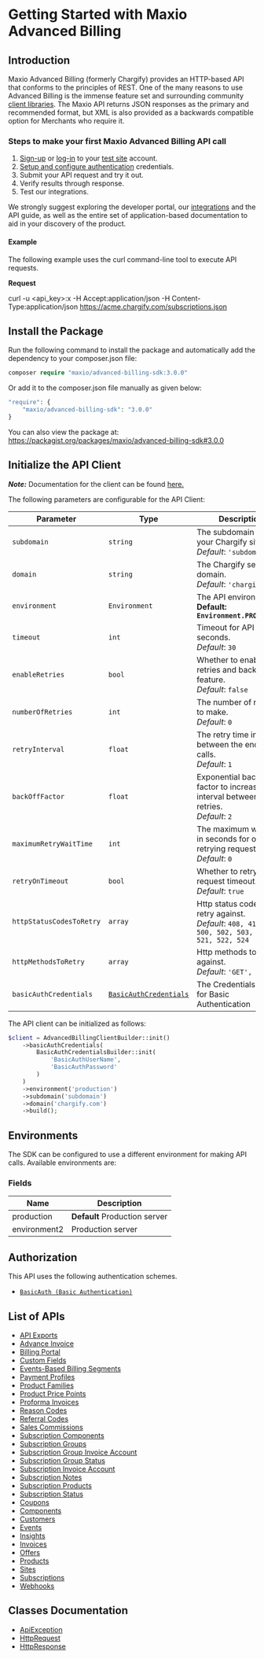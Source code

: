 
# Getting Started with Maxio Advanced Billing

## Introduction

Maxio Advanced Billing (formerly Chargify) provides an HTTP-based API that conforms to the principles of REST.
One of the many reasons to use Advanced Billing is the immense feature set and surrounding community [client libraries](page:development-tools/client-libraries).
The Maxio API returns JSON responses as the primary and recommended format, but XML is also provided as a backwards compatible option for Merchants who require it.

### Steps to make your first Maxio Advanced Billing API call

1. [Sign-up](https://app.chargify.com/signup/maxio-billing-sandbox) or [log-in](https://app.chargify.com/login.html) to your [test site](https://maxio-chargify.zendesk.com/hc/en-us/articles/5405553861773-Testing-Intro) account.
2. [Setup and configure authentication](https://maxio-chargify.zendesk.com/hc/en-us/articles/5405281550477-API-Keys#api) credentials.
3. Submit your API request and try it out.
4. Verify results through response.
5. Test our integrations.

We strongly suggest exploring the developer portal, our [integrations](https://www.maxio.com/integrations) and the API guide, as well as the entire set of application-based documentation to aid in your discovery of the product.

#### Example

The following example uses the curl command-line tool to execute API requests.

**Request**

curl -u <api_key>:x -H Accept:application/json -H Content-Type:application/json https://acme.chargify.com/subscriptions.json

## Install the Package

Run the following command to install the package and automatically add the dependency to your composer.json file:

```php
composer require "maxio/advanced-billing-sdk:3.0.0"
```

Or add it to the composer.json file manually as given below:

```php
"require": {
    "maxio/advanced-billing-sdk": "3.0.0"
}
```

You can also view the package at:
https://packagist.org/packages/maxio/advanced-billing-sdk#3.0.0

## Initialize the API Client

**_Note:_** Documentation for the client can be found [here.](https://www.github.com/maxio-com/ab-php-sdk/tree/3.0.0/doc/client.md)

The following parameters are configurable for the API Client:

| Parameter | Type | Description |
|  --- | --- | --- |
| `subdomain` | `string` | The subdomain for your Chargify site.<br>*Default*: `'subdomain'` |
| `domain` | `string` | The Chargify server domain.<br>*Default*: `'chargify.com'` |
| `environment` | `Environment` | The API environment. <br> **Default: `Environment.PRODUCTION`** |
| `timeout` | `int` | Timeout for API calls in seconds.<br>*Default*: `30` |
| `enableRetries` | `bool` | Whether to enable retries and backoff feature.<br>*Default*: `false` |
| `numberOfRetries` | `int` | The number of retries to make.<br>*Default*: `0` |
| `retryInterval` | `float` | The retry time interval between the endpoint calls.<br>*Default*: `1` |
| `backOffFactor` | `float` | Exponential backoff factor to increase interval between retries.<br>*Default*: `2` |
| `maximumRetryWaitTime` | `int` | The maximum wait time in seconds for overall retrying requests.<br>*Default*: `0` |
| `retryOnTimeout` | `bool` | Whether to retry on request timeout.<br>*Default*: `true` |
| `httpStatusCodesToRetry` | `array` | Http status codes to retry against.<br>*Default*: `408, 413, 429, 500, 502, 503, 504, 521, 522, 524` |
| `httpMethodsToRetry` | `array` | Http methods to retry against.<br>*Default*: `'GET', 'PUT'` |
| `basicAuthCredentials` | [`BasicAuthCredentials`](https://www.github.com/maxio-com/ab-php-sdk/tree/3.0.0/doc/$a/https://www.github.com/maxio-com/ab-php-sdk/tree/3.0.0/basic-authentication.md) | The Credentials Setter for Basic Authentication |

The API client can be initialized as follows:

```php
$client = AdvancedBillingClientBuilder::init()
    ->basicAuthCredentials(
        BasicAuthCredentialsBuilder::init(
            'BasicAuthUserName',
            'BasicAuthPassword'
        )
    )
    ->environment('production')
    ->subdomain('subdomain')
    ->domain('chargify.com')
    ->build();
```

## Environments

The SDK can be configured to use a different environment for making API calls. Available environments are:

### Fields

| Name | Description |
|  --- | --- |
| production | **Default** Production server |
| environment2 | Production server |

## Authorization

This API uses the following authentication schemes.

* [`BasicAuth (Basic Authentication)`](https://www.github.com/maxio-com/ab-php-sdk/tree/3.0.0/doc/$a/https://www.github.com/maxio-com/ab-php-sdk/tree/3.0.0/basic-authentication.md)

## List of APIs

* [API Exports](https://www.github.com/maxio-com/ab-php-sdk/tree/3.0.0/doc/controllers/api-exports.md)
* [Advance Invoice](https://www.github.com/maxio-com/ab-php-sdk/tree/3.0.0/doc/controllers/advance-invoice.md)
* [Billing Portal](https://www.github.com/maxio-com/ab-php-sdk/tree/3.0.0/doc/controllers/billing-portal.md)
* [Custom Fields](https://www.github.com/maxio-com/ab-php-sdk/tree/3.0.0/doc/controllers/custom-fields.md)
* [Events-Based Billing Segments](https://www.github.com/maxio-com/ab-php-sdk/tree/3.0.0/doc/controllers/events-based-billing-segments.md)
* [Payment Profiles](https://www.github.com/maxio-com/ab-php-sdk/tree/3.0.0/doc/controllers/payment-profiles.md)
* [Product Families](https://www.github.com/maxio-com/ab-php-sdk/tree/3.0.0/doc/controllers/product-families.md)
* [Product Price Points](https://www.github.com/maxio-com/ab-php-sdk/tree/3.0.0/doc/controllers/product-price-points.md)
* [Proforma Invoices](https://www.github.com/maxio-com/ab-php-sdk/tree/3.0.0/doc/controllers/proforma-invoices.md)
* [Reason Codes](https://www.github.com/maxio-com/ab-php-sdk/tree/3.0.0/doc/controllers/reason-codes.md)
* [Referral Codes](https://www.github.com/maxio-com/ab-php-sdk/tree/3.0.0/doc/controllers/referral-codes.md)
* [Sales Commissions](https://www.github.com/maxio-com/ab-php-sdk/tree/3.0.0/doc/controllers/sales-commissions.md)
* [Subscription Components](https://www.github.com/maxio-com/ab-php-sdk/tree/3.0.0/doc/controllers/subscription-components.md)
* [Subscription Groups](https://www.github.com/maxio-com/ab-php-sdk/tree/3.0.0/doc/controllers/subscription-groups.md)
* [Subscription Group Invoice Account](https://www.github.com/maxio-com/ab-php-sdk/tree/3.0.0/doc/controllers/subscription-group-invoice-account.md)
* [Subscription Group Status](https://www.github.com/maxio-com/ab-php-sdk/tree/3.0.0/doc/controllers/subscription-group-status.md)
* [Subscription Invoice Account](https://www.github.com/maxio-com/ab-php-sdk/tree/3.0.0/doc/controllers/subscription-invoice-account.md)
* [Subscription Notes](https://www.github.com/maxio-com/ab-php-sdk/tree/3.0.0/doc/controllers/subscription-notes.md)
* [Subscription Products](https://www.github.com/maxio-com/ab-php-sdk/tree/3.0.0/doc/controllers/subscription-products.md)
* [Subscription Status](https://www.github.com/maxio-com/ab-php-sdk/tree/3.0.0/doc/controllers/subscription-status.md)
* [Coupons](https://www.github.com/maxio-com/ab-php-sdk/tree/3.0.0/doc/controllers/coupons.md)
* [Components](https://www.github.com/maxio-com/ab-php-sdk/tree/3.0.0/doc/controllers/components.md)
* [Customers](https://www.github.com/maxio-com/ab-php-sdk/tree/3.0.0/doc/controllers/customers.md)
* [Events](https://www.github.com/maxio-com/ab-php-sdk/tree/3.0.0/doc/controllers/events.md)
* [Insights](https://www.github.com/maxio-com/ab-php-sdk/tree/3.0.0/doc/controllers/insights.md)
* [Invoices](https://www.github.com/maxio-com/ab-php-sdk/tree/3.0.0/doc/controllers/invoices.md)
* [Offers](https://www.github.com/maxio-com/ab-php-sdk/tree/3.0.0/doc/controllers/offers.md)
* [Products](https://www.github.com/maxio-com/ab-php-sdk/tree/3.0.0/doc/controllers/products.md)
* [Sites](https://www.github.com/maxio-com/ab-php-sdk/tree/3.0.0/doc/controllers/sites.md)
* [Subscriptions](https://www.github.com/maxio-com/ab-php-sdk/tree/3.0.0/doc/controllers/subscriptions.md)
* [Webhooks](https://www.github.com/maxio-com/ab-php-sdk/tree/3.0.0/doc/controllers/webhooks.md)

## Classes Documentation

* [ApiException](https://www.github.com/maxio-com/ab-php-sdk/tree/3.0.0/doc/api-exception.md)
* [HttpRequest](https://www.github.com/maxio-com/ab-php-sdk/tree/3.0.0/doc/http-request.md)
* [HttpResponse](https://www.github.com/maxio-com/ab-php-sdk/tree/3.0.0/doc/http-response.md)

